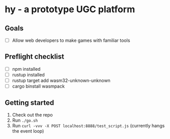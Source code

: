 # hy - a prototype UGC platform
## Goals
- [ ] Allow web developers to make games with familiar tools

## Preflight checklist
- [ ] npm installed
- [ ] rustup installed
- [ ] rustup target add wasm32-unknown-unknown
- [ ] cargo binstall wasmpack

## Getting started
1. Check out the repo
2. Run `./go.sh`
3. Run `curl -vvv -X POST localhost:8888/test_script.js` (currently hangs the event loop)
